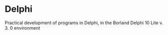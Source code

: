 # Delphi
Practical development of programs in Delphi, in the Borland Delphi 10 Lite v. 3. 0 environment
